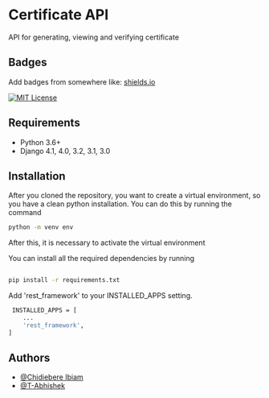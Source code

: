 
# Certificate API

API for generating, viewing and verifying certificate


## Badges

Add badges from somewhere like: [shields.io](https://shields.io/)

[![MIT License](https://img.shields.io/badge/License-MIT-green.svg)](https://github.com/ChidiebereIbiam/certificate_api/blob/main/LICENSE)



## Requirements
* Python 3.6+
* Django 4.1, 4.0, 3.2, 3.1, 3.0

## Installation

After you cloned the repository, you want to create a virtual environment, so you have a clean python installation. You can do this by running the command

```bash
python -m venv env
```
After this, it is necessary to activate the virtual environment

You can install all the required dependencies by running
 ```bash

pip install -r requirements.txt
```

Add 'rest_framework' to your INSTALLED_APPS setting.
```bash
 INSTALLED_APPS = [
    ...
    'rest_framework',
]
```
    
## Authors

- [@Chidiebere Ibiam](https://github.com/ChidiebereIbiam)
- [@T-Abhishek](https://github.com/T-Abhishek)

